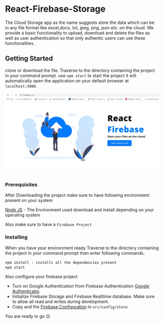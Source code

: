 # React-Firebase-Storage
  The Cloud Storage app as the name suggests store the data which can be in any file format like excel,docs, txt, jpeg, png, json etc. on the cloud. We provide a basic functionality to upload, download and delete the files as well as user authentication so that only authentic users can use these functionalities.

## Getting Started
  clone or download the file. Traverse to the directory containing the project in your command prompt. use `npm start` to start the project it will automatically open the application on your default browser at `localhost:3000`.

<img src="screenshot/login.JPG" width=800px>

### Prerequisites

After Downloading the project make sure to have following environment present on your system


[Node JS](https://nodejs.org/en/download/) - The Environment used download and install depending on your operating system

Also make sure to have a `Firebase Project` 


### Installing

When you have your environment ready  Traverse to the directory containing the project in your command prompt then enter following commands.

```
npm install - installs all the dependencies present
npm start   
```

Also configure your firebase project


- Turn on Google Authentication from Firebase Authentication [Google Authenticatio](https://firebase.google.com/docs/auth/web/google-signin).
- Initialize Firebase Storage and Firebase Realltime database. Make sure to allow all read and writes during development.
- Copy and the [Firebase Configuration](https://firebase.google.com/docs/web/setup) in `src/config/store`


You are ready to go :wink:


